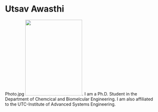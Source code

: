# Utsav Awasthi

Photo.jpg
<img src="/Sainju_MSE_Profile.JPG" width="188" height="250">.
I am a Ph.D. Student in the Department of Chemcical and Biomelcular Engineering. I am also affiliated to the UTC-Institute of Advanced Systems Engineering.
